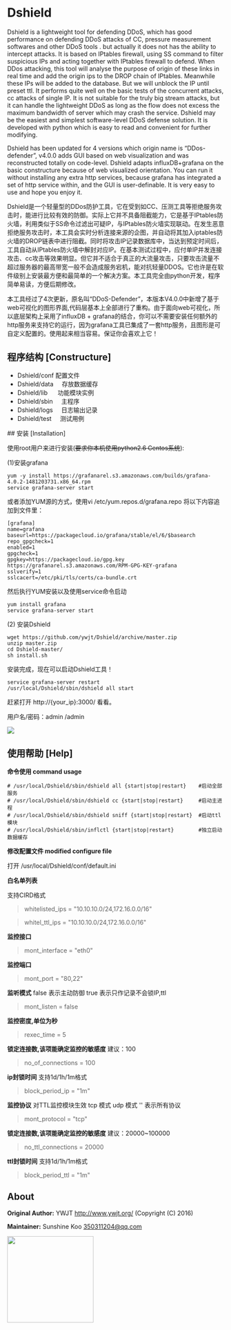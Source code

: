 # Dshield

Dshield is a lightweight tool for defending DDoS, which has good performance on defending DDoS attacks of CC, pressure measurement softwares and other DDoS tools . but actually it does not has the ability to intercept attacks. It is based on IPtables firewall, using SS command to filter suspicious IPs and acting together with IPtables firewall to defend. When DDos attacking, this tool will analyse the purpose of origin of these links in real time and add the origin ips to the DROP chain of IPtables. Meanwhile these IPs will be added to the database. But we will unblock the IP until preset ttl. It performs quite well on the basic tests of the concurrent attacks, cc attacks of single IP. It is not suitable for the truly big stream attacks, but it can handle the lightweight DDoS as long as the flow does not excess the maximum bandwidth of server which may crash the service. Dshield may be the easiest and simplest software-level DDoS defense solution. It is developed with python which is easy to read and convenient for further modifying.

Dshield has been updated for 4 versions which origin name is “DDos-defender”, v4.0.0 adds GUI based on web visualization and was reconstructed totally on code-level. Dshield adapts influxDB+grafana on the basic constructure because of web visualized orientation. You can run it without installing any extra http services, because grafana has integrated a set of http service within, and the GUI is user-definable. It is very easy to use and hope you enjoy it. 

Dshield是一个轻量型的DDos防护工具，它在受到如CC、压测工具等拒绝服务攻击时，能进行比较有效的防御。实际上它并不具备阻截能力，它是基于IPtables防火墙，利用类似于SS命令过滤出可疑IP，与IPtables防火墙实现联动。在发生恶意拒绝服务攻击时，本工具会实时分析连接来源的企图，并自动将其加入iptables防火墙的DROP链表中进行阻截。同时将攻击IP记录数据库中，当达到预定时间后，工具自动从IPtables防火墙中解封对应IP。在基本测试过程中，应付单IP并发连接攻击、cc攻击等效果明显。但它并不适合于真正的大流量攻击，只要攻击流量不超过服务器的最高带宽一般不会造成服务宕机，能对抗轻量DDOS。它也许是在软件级别上安装最方便和最简单的一个解决方案。本工具完全由python开发，程序简单易读，方便后期修改。

本工具经过了4次更新，原名叫“DDoS-Defender”，本版本V4.0.0中新增了基于web可视化的图形界面,代码层基本上全部进行了重构。由于面向web可视化，所以底层架构上采用了influxDB + grafana的结合，你可以不需要安装任何额外的http服务来支持它的运行，因为grafana工具已集成了一套http服务，且图形是可自定义配置的。使用起来相当容易。保证你会喜欢上它！

## 程序结构 [Constructure]
* Dshield/conf     配置文件
* Dshield/data     存放数据缓存
* Dshield/lib      功能模块实例
* Dshield/sbin     主程序
* Dshield/logs     日志输出记录
* Dshield/test     测试用例

## 安装 [Installation]

使用root用户来进行安装(<del>要求你本机使用python2.6 Centos系统</del>):

(1)安装grafana
```shell
yum -y install https://grafanarel.s3.amazonaws.com/builds/grafana-4.0.2-1481203731.x86_64.rpm
service grafana-server start
```

或者添加YUM源的方式，使用vi /etc/yum.repos.d/grafana.repo 将以下内容追加到文件里：
```shell
[grafana]
name=grafana
baseurl=https://packagecloud.io/grafana/stable/el/6/$basearch
repo_gpgcheck=1
enabled=1
gpgcheck=1
gpgkey=https://packagecloud.io/gpg.key https://grafanarel.s3.amazonaws.com/RPM-GPG-KEY-grafana
sslverify=1
sslcacert=/etc/pki/tls/certs/ca-bundle.crt
```
然后执行YUM安装以及使用service命令启动
```shell
yum install grafana
service grafana-server start
```

(2) 安装Dshield
```shell
wget https://github.com/ywjt/Dshield/archive/master.zip
unzip master.zip
cd Dshield-master/
sh install.sh
```

安装完成，现在可以启动Dshield工具！
```shell
service grafana-server restart
/usr/local/Dshield/sbin/dshield all start
```
赶紧打开 http://{your_ip}:3000/ 看看。

用户名/密码：admin /admin 

<img src="https://github.com/ywjt/Dshield/blob/master/demo.png">

## 使用帮助 [Help]

**命令使用 command usage**
```shell
# /usr/local/Dshield/sbin/dshield all {start|stop|restart}    #启动全部服务
# /usr/local/Dshield/sbin/dshield cc {start|stop|restart}     #启动主进程
# /usr/local/Dshield/sbin/dshield sniff {start|stop|restart}  #启动ttl模块
# /usr/local/Dshield/sbin/inflctl {start|stop|restart}        #独立启动数据缓存
```

**修改配置文件 modified configure file**

打开 /usr/local/Dshield/conf/default.ini


**白名单列表**

支持CIRD格式 
> whitelisted_ips = "10.10.10.0/24,172.16.0.0/16"

> whitel_ttl_ips = "10.10.10.0/24,172.16.0.0/16"

**监控接口**
> mont_interface = "eth0"

**监控端口**
> mont_port = "80,22"

**监听模式**
false 表示主动防御
true  表示只作记录不会锁IP,ttl
> mont_listen = false

**监控密度,单位为秒**
> rexec_time = 5

**锁定连接数,该项能确定监控的敏感度**
建议：100
> no_of_connections = 100

**ip封锁时间**
支持1d/1h/1m格式
> block_period_ip = "1m"

**监控协议**
对TTL监控模块生效
tcp 模式
udp 模式
''  表示所有协议
> mont_protocol = "tcp"

**锁定连接数,该项能确定监控的敏感度**
建议：20000~100000
> no_ttl_connections = 20000

**ttl封锁时间**
支持1d/1h/1m格式
> block_period_ttl = "1m"




## About

**Original Author:** YWJT http://www.ywjt.org/ (Copyright (C) 2016)

**Maintainer:** Sunshine Koo <350311204@qq.com>

<img src="http://www.ywjt.org/ywjtshare.png" width="200px">
